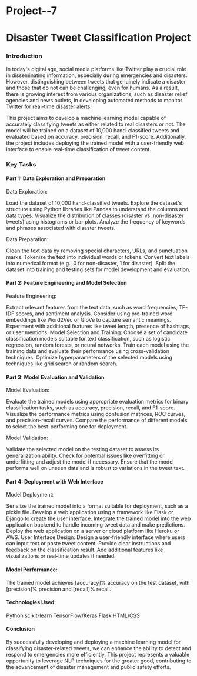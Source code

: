 ﻿# Project--7
# Disaster Tweet Classification Project

### Introduction

In today's digital age, social media platforms like Twitter play a crucial role in disseminating information, especially during emergencies and disasters. However, distinguishing between tweets that genuinely indicate a disaster and those that do not can be challenging, even for humans. As a result, there is growing interest from various organizations, such as disaster relief agencies and news outlets, in developing automated methods to monitor Twitter for real-time disaster alerts.

This project aims to develop a machine learning model capable of accurately classifying tweets as either related to real disasters or not. The model will be trained on a dataset of 10,000 hand-classified tweets and evaluated based on accuracy, precision, recall, and F1-score. Additionally, the project includes deploying the trained model with a user-friendly web interface to enable real-time classification of tweet content.

### Key Tasks

#### Part 1: Data Exploration and Preparation

Data Exploration:

Load the dataset of 10,000 hand-classified tweets.
Explore the dataset's structure using Python libraries like Pandas to understand the columns and data types.
Visualize the distribution of classes (disaster vs. non-disaster tweets) using histograms or bar plots.
Analyze the frequency of keywords and phrases associated with disaster tweets.

Data Preparation:

Clean the text data by removing special characters, URLs, and punctuation marks.
Tokenize the text into individual words or tokens.
Convert text labels into numerical format (e.g., 0 for non-disaster, 1 for disaster).
Split the dataset into training and testing sets for model development and evaluation.

#### Part 2: Feature Engineering and Model Selection

Feature Engineering:

Extract relevant features from the text data, such as word frequencies, TF-IDF scores, and sentiment analysis.
Consider using pre-trained word embeddings like Word2Vec or GloVe to capture semantic meanings.
Experiment with additional features like tweet length, presence of hashtags, or user mentions.
Model Selection and Training:
Choose a set of candidate classification models suitable for text classification, such as logistic regression, random forests, or neural networks.
Train each model using the training data and evaluate their performance using cross-validation techniques.
Optimize hyperparameters of the selected models using techniques like grid search or random search.

#### Part 3: Model Evaluation and Validation

Model Evaluation:

Evaluate the trained models using appropriate evaluation metrics for binary classification tasks, such as accuracy, precision, recall, and F1-score.
Visualize the performance metrics using confusion matrices, ROC curves, and precision-recall curves.
Compare the performance of different models to select the best-performing one for deployment.

Model Validation:

Validate the selected model on the testing dataset to assess its generalization ability.
Check for potential issues like overfitting or underfitting and adjust the model if necessary.
Ensure that the model performs well on unseen data and is robust to variations in the tweet text.
#### Part 4: Deployment with Web Interface

Model Deployment:

Serialize the trained model into a format suitable for deployment, such as a pickle file.
Develop a web application using a framework like Flask or Django to create the user interface.
Integrate the trained model into the web application backend to handle incoming tweet data and make predictions.
Deploy the web application on a server or cloud platform like Heroku or AWS.
User Interface Design:
Design a user-friendly interface where users can input text or paste tweet content.
Provide clear instructions and feedback on the classification result.
Add additional features like visualizations or real-time updates if needed.

#### Model Performance: 

The trained model achieves [accuracy]% accuracy on the test dataset, with [precision]% precision and [recall]% recall.

#### Technologies Used:

Python
scikit-learn
TensorFlow/Keras
Flask
HTML/CSS

#### Conclusion

By successfully developing and deploying a machine learning model for classifying disaster-related tweets, we can enhance the ability to detect and respond to emergencies more efficiently. This project represents a valuable opportunity to leverage NLP techniques for the greater good, contributing to the advancement of disaster management and public safety efforts.





